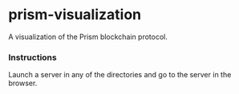 # prism-visualization

A visualization of the Prism blockchain protocol.

### Instructions
Launch a server in any of the directories and go to the server in the browser.
